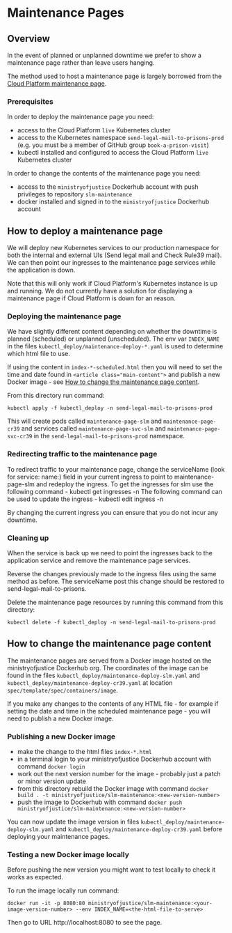 # Maintenance Pages

## Overview

In the event of planned or unplanned downtime we prefer to show a maintenance page rather than leave users hanging.

The method used to host a maintenance page is largely borrowed from the [Cloud Platform maintenance page](https://github.com/ministryofjustice/cloud-platform-maintenance-page).

### Prerequisites

In order to deploy the maintenance page you need:
* access to the Cloud Platform `live` Kubernetes cluster
* access to the Kubernetes namespace `send-legal-mail-to-prisons-prod` (e.g. you must be a member of GitHub group `book-a-prison-visit`)
* kubectl installed and configured to access the Cloud Platform `live` Kubernetes cluster

In order to change the contents of the maintenance page you need:
* access to the `ministryofjustice` Dockerhub account with push privileges to repository `slm-maintenance`
* docker installed and signed in to the `ministryofjustice` Dockerhub account

## How to deploy a maintenance page

We will deploy new Kubernetes services to our production namespace for both the internal and external UIs (Send legal mail and Check Rule39 mail). We can then point our ingresses to the maintenance page services while the application is down.

Note that this will only work if Cloud Platform's Kubernetes instance is up and running. We do not currently have a solution for displaying a maintenance page if Cloud Platform is down for an reason.

### Deploying the maintenance page

We have slightly different content depending on whether the downtime is planned (scheduled) or unplanned (unscheduled). The env var `INDEX_NAME` in the files `kubectl_deploy/maintenance-deploy-*.yaml` is used to determine which html file to use.

If using the content in `index-*-scheduled.html` then you will need to set the time and date found in `<article class="main-content">` and publish a new Docker image - see [How to change the maintenance page content](#how-to-change-the-maintenance-page-content). 

From this directory run command:
```
kubectl apply -f kubectl_deploy -n send-legal-mail-to-prisons-prod
```
This will create pods called `maintenance-page-slm` and `maintenance-page-cr39` and services called `maintenance-page-svc-slm` and `maintenance-page-svc-cr39` in the `send-legal-mail-to-prisons-prod` namespace.

### Redirecting traffic to the maintenance page

To redirect traffic to your maintenance page, change the serviceName (look for service: name:) field in your current ingress to point to maintenance-page-slm and redeploy the ingress. 
To get the ingresses for slm use the following command - 
kubectl get ingresses -n <slm-namepsace>
The following command can be used to update the ingress - 
kubectl edit  ingress <slm-public-ingress-name> -n <slm-namespace>

By changing the current ingress you can ensure that you do not incur any downtime.

### Cleaning up

When the service is back up we need to point the ingresses back to the application service and remove the maintenance page services.

Reverse the changes previously made to the ingress files using the same method as before. The serviceName post this change should be restored to send-legal-mail-to-prisons.

Delete the maintenance page resources by running this command from this directory:
```
kubectl delete -f kubectl_deploy -n send-legal-mail-to-prisons-prod
```

## How to change the maintenance page content

The maintenance pages are served from a Docker image hosted on the ministryofjustice Dockerhub org. The coordinates of the image can be found in the files `kubectl_deploy/maintenance-deploy-slm.yaml` and `kubectl_deploy/maintenance-deploy-cr39.yaml` at location `spec/template/spec/containers/image`.

If you make any changes to the contents of any HTML file - for example if setting the date and time in the scheduled maintenance page - you will need to publish a new Docker image.

### Publishing a new Docker image

* make the change to the html files `index-*.html`
* in a terminal login to your ministryofjustice Dockerhub account with command `docker login`
* work out the next version number for the image - probably just a patch or minor version update
* from this directory rebuild the Docker image with command `docker build . -t ministryofjustice/slm-maintenance:<new-version-number>`
* push the image to Dockerhub with command `docker push ministryofjustice/slm-maintenance:<new-version-number>`


You can now update the image version in files `kubectl_deploy/maintenance-deploy-slm.yaml` and `kubectl_deploy/maintenance-deploy-cr39.yaml` before deploying your maintenance pages.

### Testing a new Docker image locally

Before pushing the new version you might want to test locally to check it works as expected.

To run the image locally run command:
```
docker run -it -p 8080:80 ministryofjustice/slm-maintenance:<your-image-version-number> --env INDEX_NAME=<the-html-file-to-serve>
```

Then go to URL http://localhost:8080 to see the page. 
